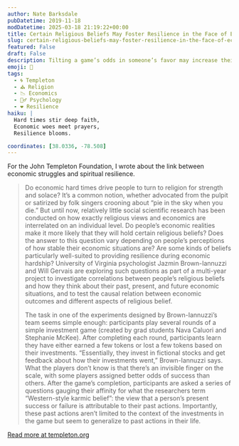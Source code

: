 ```yaml
---
author: Nate Barksdale
pubDatetime: 2019-11-18
modDatetime: 2025-03-18 21:19:22+00:00
title: Certain Religious Beliefs May Foster Resilience in the Face of Economic Adversity
slug: certain-religious-beliefs-may-foster-resilience-in-the-face-of-economic-adversity
featured: False
draft: False
description: Tilting a game’s odds in someone’s favor may increase their karmic beliefs
emoji: 🙏
tags:
  - 🌀 Templeton
  - ⛪ Religion
  - 📉 Economics
  - 🧘‍♂️ Psychology
  - ❤️ Resilience
haiku: |
  Hard times stir deep faith,  
  Economic woes meet prayers,  
  Resilience blooms.

coordinates: [38.0336, -78.508]
---
```


For the John Templeton Foundation, I wrote about the link between economic struggles and spiritual resilience.

> Do economic hard times drive people to turn to religion for strength and solace? It’s a common notion, whether advocated from the pulpit or satirized by folk singers crooning about “pie in the sky when you die.” But until now, relatively little social scientific research has been conducted on how exactly religious views and economics are interrelated on an individual level. Do people’s economic realities make it more likely that they will hold certain religious beliefs? Does the answer to this question vary depending on people’s perceptions of how stable their economic situations are? Are some kinds of beliefs particularly well-suited to providing resilience during economic hardship? University of Virginia psychologist Jazmin Brown-Iannuzzi and Will Gervais are exploring such questions as part of a multi-year project to investigate correlations between people’s religious beliefs and how they think about their past, present, and future economic situations, and to test the causal relation between economic outcomes and different aspects of religious belief.
>
> The task in one of the experiments designed by Brown-Iannuzzi’s team seems simple enough: participants play several rounds of a simple investment game (created by grad students Nava Caluori and Stephanie McKee). After completing each round, participants learn they have either earned a few tokens or lost a few tokens based on their investments. “Essentially, they invest in fictional stocks and get feedback about how their investments went,” Brown-Iannuzzi says. What the players don’t know is that there’s an invisible finger on the scale, with some players assigned better odds of success than others. After the game’s completion, participants are asked a series of questions gauging their affinity for what the researchers term “Western-style karmic belief”: the view that a person’s present success or failure is attributable to their past actions. Importantly, these past actions aren’t limited to the context of the investments in the game but seem to generalize to past actions in their life.

[Read more at templeton.org](https://www.templeton.org/grant/certain-religious-beliefs-may-foster-resilience-in-the-face-of-economic-adversity)
